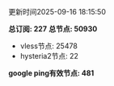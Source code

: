 更新时间2025-09-16 18:15:50

**总订阅: 227**
**总节点: 50930**
- vless节点: 25478
- hysteria2节点: 22

**google ping有效节点: 481**
